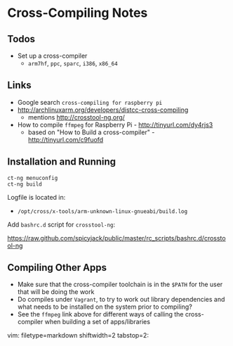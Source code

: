 # Cross-Compiling Notes #

## Todos ##
- Set up a cross-compiler
  - `arm7hf`, `ppc`, `sparc`, `i386`, `x86_64`

## Links ##
- Google search `cross-compiling for raspberry pi`
- http://archlinuxarm.org/developers/distcc-cross-compiling
  - mentions http://crosstool-ng.org/
- How to compile `ffmpeg` for Raspberry Pi - http://tinyurl.com/dy4rjs3
  - based on "How to Build a cross-compiler" - http://tinyurl.com/c9fuofd

## Installation and Running ##

    ct-ng menuconfig
    ct-ng build

Logfile is located in:
- `/opt/cross/x-tools/arm-unknown-linux-gnueabi/build.log`

Add `bashrc.d` script for `crosstool-ng`:

https://raw.github.com/spicyjack/public/master/rc_scripts/bashrc.d/crosstool-ng

## Compiling Other Apps ##
- Make sure that the cross-compiler toolchain is in the `$PATH` for the user
  that will be doing the work
- Do compiles under `Vagrant`, to try to work out library dependencies and
  what needs to be installed on the system prior to compiling?
- See the `ffmpeg` link above for different ways of calling the cross-compiler
  when building a ѕet of apps/libraries

vim: filetype=markdown shiftwidth=2 tabstop=2:
